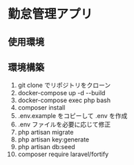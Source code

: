 # 勤怠管理アプリ

## 使用環境

## 環境構築
1. git clone でリポジトリをクローン
2. docker-compose up -d --build
3. docker-compose exec php bash
4. composer install
5. .env.example をコピーして .env を作成
6. .env ファイルを必要に応じて修正
7. php artisan migrate
8. php artisan key:generate
9. php artisan db:seed
10. composer require laravel/fortify

